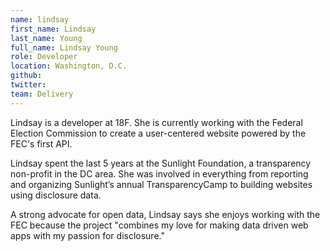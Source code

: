 ```yaml
---
name: lindsay
first_name: Lindsay
last_name: Young
full_name: Lindsay Young
role: Developer
location: Washington, D.C.
github:
twitter:
team: Delivery
---
```


Lindsay is a developer at 18F. She is currently working with the Federal Election Commission to create a user-centered website powered by the FEC's first API.

Lindsay spent the last 5 years at the Sunlight Foundation, a transparency non-profit in the DC area. She was involved in everything from reporting and organizing Sunlight’s annual TransparencyCamp to building websites using disclosure data.  

A strong advocate for open data, Lindsay says she enjoys working with the FEC because the project "combines my love for making data driven web apps with my passion for disclosure."
